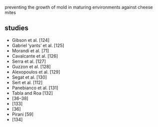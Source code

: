 preventing the growth of mold in maturing environments against cheese mites

## studies
- Gibson et al. [124]
- Gabriel ‘yants’ et al. [125]
- Morandi et al. [71]
- Cavalcante et al. [126]
- Serra et al. [127]
- Guzzon et al. [128]
- Alexopoulos et al. [129]
- Segat et al. [130]
- Sert et al. [112]
- Panebianco et al. [131]
- Tabla and Roa [132]
- [36–38]
- [133]
- [36]
- Pirani [59]
- [134]